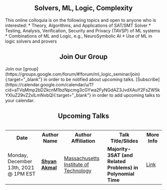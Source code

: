 <h2 style="text-align:center">Solvers, ML, Logic, Complexity</h2>
This online colloquia is on the following topics and open to anyone who is interested:
* Theory, Algorithms, and Applications of SAT/SMT Solver
* Testing, Analysis, Verification, Security and Privacy (TAVSP) of ML systems
* Combinations of ML and Logic, e.g., NeuroSymbolic AI
* Use of ML in logic solvers and provers

<h2 style="text-align:center">Join Our Group</h2>
Join our [group](https://groups.google.com/forum/#!forum/ml_logic_seminar/join){:target="_blank"} in order to be notified about upcoming talks. [Subscribe](https://calendar.google.com/calendar/u/1?cid=aTVqMmp2bDZkcnM1bzNpcmg3cGYwa2FyNGdAZ3JvdXAuY2FsZW5kYXIuZ29vZ2xlLmNvbQ){:target="_blank"} in order to add upcoming talks to your calendar.

<h2 style="text-align:center">Upcoming Talks</h2>
<div style="overflow-x:auto;">
  <table id="upcoming">
    <tr>
      <th>Date</th>
      <th>Author Name</th>
      <th>Author Affiliation</th>
      <th>Talk Title/Slides</th>
      <th>More Info</th>
    </tr> 
<!--     <tr>
      <td>Monday, April 26th, 2021 @ 4PM EST</td>
      <td><strong><a href="https://homes.cs.washington.edu/~pedrod/" target="_blank">Pedro Domingos</a></strong></td>
      <td><a href="https://www.washington.edu/" target="_blank">U. of Washington</a></td>
      <td><strong>Unifying Logical and Statistical AI with Markov Logic</strong></td>
      <td><a href="https://ml-logic-seminar.github.io/upcoming.html#pedro">Link</a></td>
</tr> -->
    <tr>
      <td>Monday, December 13th, 2021 @ 1PM EST</td>
      <td><strong><a href="https://homes.cs.washington.edu/~pedrod/" target="_blank">Shyan Akmal</a></strong></td>
      <td><a href="https://web.mit.edu/" target="_blank">Massachusetts Institute of Technology</a></td>
      <td><strong>Majority-3SAT (and Related Problems) in Polynomial Time</strong></td>
      <td><a href="https://ml-logic-seminar.github.io/upcoming.html#shyan">Link</a></td>
    </tr>
  </table>
</div>
